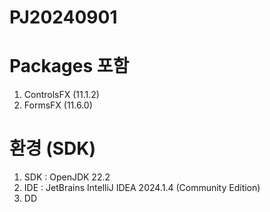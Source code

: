 # PJ20240901

# Packages 포함
1. ControlsFX (11.1.2)
2. FormsFX (11.6.0)

# 환경 (SDK)
1. SDK : OpenJDK 22.2
2. IDE : JetBrains IntelliJ IDEA 2024.1.4 (Community Edition)
3. DD
